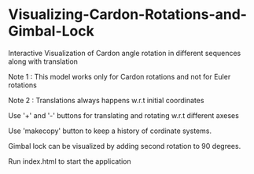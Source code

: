 # Visualizing-Cardon-Rotations-and-Gimbal-Lock
Interactive Visualization of Cardon angle rotation in different sequences along with translation

Note 1 : This model works only for Cardon rotations and not for Euler rotations

Note 2 : Translations always happens w.r.t initial coordinates

Use '+' and '-' buttons for translating and rotating w.r.t different axeses

Use 'makecopy' button to keep a history of cordinate systems.

Gimbal lock can be visualized by adding second rotation to 90 degrees. 

Run index.html to start the application
